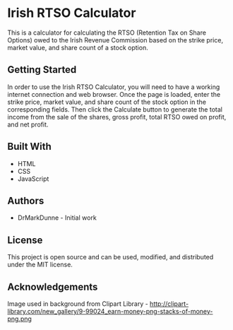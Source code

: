# Irish RTSO Calculator
This is a calculator for calculating the RTSO (Retention Tax on Share Options) owed to the Irish Revenue Commission based on the strike price, market value, and share count of a stock option.

## Getting Started
In order to use the Irish RTSO Calculator, you will need to have a working internet connection and web browser. Once the page is loaded, enter the strike price, market value, and share count of the stock option in the corresponding fields. Then click the Calculate button to generate the total income from the sale of the shares, gross profit, total RTSO owed on profit, and net profit.

## Built With
* HTML
* CSS
* JavaScript

## Authors
* DrMarkDunne - Initial work

## License
This project is open source and can be used, modified, and distributed under the MIT license.

## Acknowledgements
Image used in background from Clipart Library - http://clipart-library.com/new_gallery/9-99024_earn-money-png-stacks-of-money-png.png